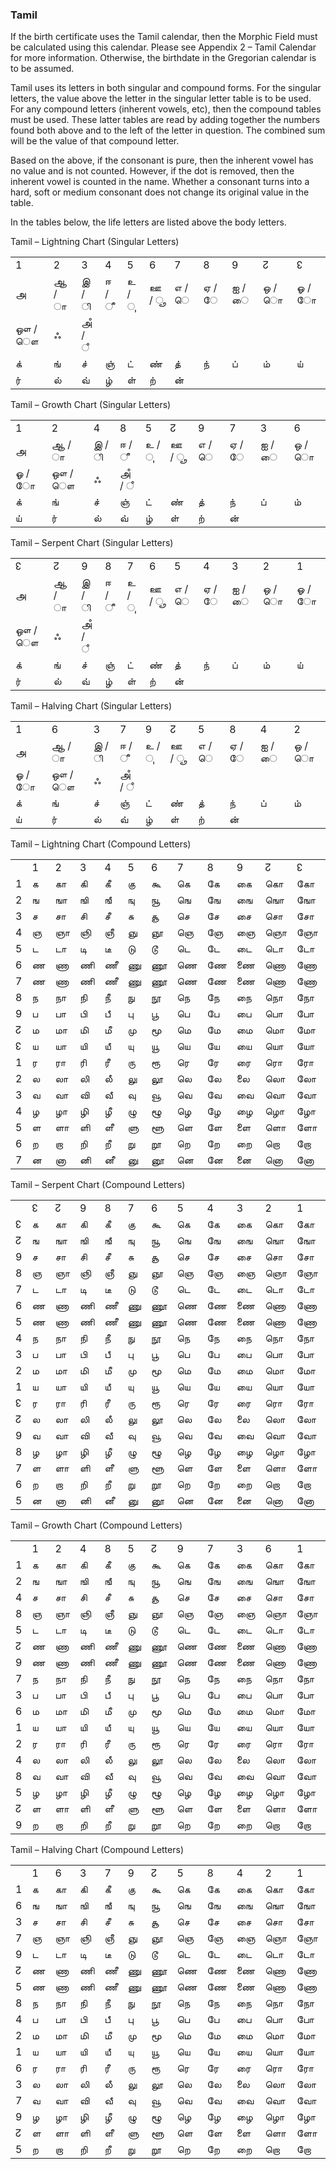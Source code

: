### <span id="anchor-44"></span>Tamil

If the birth certificate uses the Tamil calendar, then the Morphic Field
must be calculated using this calendar. Please see Appendix 2 – Tamil
Calendar for more information. Otherwise, the birthdate in the Gregorian
calendar is to be assumed. 

Tamil uses its letters in both singular and compound forms. For the
singular letters, the value above the letter in the singular letter
table is to be used. For any compound letters (inherent vowels, etc),
then the compound tables must be used. These latter tables are read by
adding together the numbers found both above and to the left of the
letter in question. The combined sum will be the value of that compound
letter.

Based on the above, if the consonant is pure, then the inherent vowel
has no value and is not counted. However, if the dot is removed, then
the inherent vowel is counted in the name. Whether a consonant turns
into a hard, soft or medium consonant does not change its original value
in the table. 

In the tables below, the life letters are listed above the body letters.

Tamil – Lightning Chart (Singular Letters)

|       |       |        |       |       |       |       |       |       |       |       |
| ----- | ----- | ------ | ----- | ----- | ----- | ----- | ----- | ----- | ----- | ----- |
| 1     | 2     | 3      | 4     | 5     | 6     | 7     | 8     | 9     | ↊     | ↋     |
| அ     | ஆ / ா | இ / ி  | ஈ / ீ | உ / ு | ஊ / ூ | எ / ெ | ஏ / ே | ஐ / ை | ஒ / ொ | ஓ / ோ |
| ஔ / ௌ | ஃ     | அஂ / ஂ |       |       |       |       |       |       |       |       |
| க்    | ங்    | ச்     | ஞ்    | ட்    | ண்    | த்    | ந்    | ப்    | ம்    | ய்    |
| ர்    | ல்    | வ்     | ழ்    | ள்    | ற்    | ன்    |       |       |       |       |

Tamil – Growth Chart (Singular Letters)

|       |       |       |        |       |       |       |       |       |       |
| ----- | ----- | ----- | ------ | ----- | ----- | ----- | ----- | ----- | ----- |
| 1     | 2     | 4     | 8      | 5     | ↊     | 9     | 7     | 3     | 6     |
| அ     | ஆ / ா | இ / ி | ஈ / ீ  | உ / ு | ஊ / ூ | எ / ெ | ஏ / ே | ஐ / ை | ஒ / ொ |
| ஓ / ோ | ஔ / ௌ | ஃ     | அஂ / ஂ |       |       |       |       |       |       |
| க்    | ங்    | ச்    | ஞ்     | ட்    | ண்    | த்    | ந்    | ப்    | ம்    |
| ய்    | ர்    | ல்    | வ்     | ழ்    | ள்    | ற்    | ன்    |       |       |

Tamil – Serpent Chart (Singular Letters)

|       |       |        |       |       |       |       |       |       |       |       |
| ----- | ----- | ------ | ----- | ----- | ----- | ----- | ----- | ----- | ----- | ----- |
| ↋     | ↊     | 9      | 8     | 7     | 6     | 5     | 4     | 3     | 2     | 1     |
| அ     | ஆ / ா | இ / ி  | ஈ / ீ | உ / ு | ஊ / ூ | எ / ெ | ஏ / ே | ஐ / ை | ஒ / ொ | ஓ / ோ |
| ஔ / ௌ | ஃ     | அஂ / ஂ |       |       |       |       |       |       |       |       |
| க்    | ங்    | ச்     | ஞ்    | ட்    | ண்    | த்    | ந்    | ப்    | ம்    | ய்    |
| ர்    | ல்    | வ்     | ழ்    | ள்    | ற்    | ன்    |       |       |       |       |

Tamil – Halving Chart (Singular Letters)

|       |       |       |        |       |       |       |       |       |       |
| ----- | ----- | ----- | ------ | ----- | ----- | ----- | ----- | ----- | ----- |
| 1     | 6     | 3     | 7      | 9     | ↊     | 5     | 8     | 4     | 2     |
| அ     | ஆ / ா | இ / ி | ஈ / ீ  | உ / ு | ஊ / ூ | எ / ெ | ஏ / ே | ஐ / ை | ஒ / ொ |
| ஓ / ோ | ஔ / ௌ | ஃ     | அஂ / ஂ |       |       |       |       |       |       |
| க்    | ங்    | ச்    | ஞ்     | ட்    | ண்    | த்    | ந்    | ப்    | ம்    |
| ய்    | ர்    | ல்    | வ்     | ழ்    | ள்    | ற்    | ன்    |       |       |

Tamil – Lightning Chart (Compound Letters)

|   |   |    |    |    |    |    |    |    |    |    |    |    |
| - | - | -- | -- | -- | -- | -- | -- | -- | -- | -- | -- | -- |
|   | 1 | 2  | 3  | 4  | 5  | 6  | 7  | 8  | 9  | ↊  | ↋  | 1  |
| 1 | க | கா | கி | கீ | கு | கூ | கெ | கே | கை | கொ | கோ | கௌ |
| 2 | ங | ஙா | ஙி | ஙீ | ஙு | ஙூ | ஙெ | ஙே | ஙை | ஙொ | ஙோ | ஙௌ |
| 3 | ச | சா | சி | சீ | சு | சூ | செ | சே | சை | சொ | சோ | சௌ |
| 4 | ஞ | ஞா | ஞி | ஞீ | ஞு | ஞூ | ஞெ | ஞே | ஞை | ஞொ | ஞோ | ஞௌ |
| 5 | ட | டா | டி | டீ | டு | டூ | டெ | டே | டை | டொ | டோ | டௌ |
| 6 | ண | ணா | ணி | ணீ | ணு | ணூ | ணெ | ணே | ணை | ணொ | ணோ | ணௌ |
| 7 | ண | ணா | ணி | ணீ | ணு | ணூ | ணெ | ணே | ணை | ணொ | ணோ | ணௌ |
| 8 | ந | நா | நி | நீ | நு | நூ | நெ | நே | நை | நொ | நோ | நௌ |
| 9 | ப | பா | பி | பீ | பு | பூ | பெ | பே | பை | பொ | போ | பௌ |
| ↊ | ம | மா | மி | மீ | மு | மூ | மெ | மே | மை | மொ | மோ | மௌ |
| ↋ | ய | யா | யி | யீ | யு | யூ | யெ | யே | யை | யொ | யோ | யௌ |
| 1 | ர | ரா | ரி | ரீ | ரு | ரூ | ரெ | ரே | ரை | ரொ | ரோ | ரௌ |
| 2 | ல | லா | லி | லீ | லு | லூ | லெ | லே | லை | லொ | லோ | லௌ |
| 3 | வ | வா | வி | வீ | வு | வூ | வெ | வே | வை | வொ | வோ | வௌ |
| 4 | ழ | ழா | ழி | ழீ | ழு | ழூ | ழெ | ழே | ழை | ழொ | ழோ | ழௌ |
| 5 | ள | ளா | ளி | ளீ | ளு | ளூ | ளெ | ளே | ளை | ளொ | ளோ | ளௌ |
| 6 | ற | றா | றி | றீ | று | றூ | றெ | றே | றை | றொ | றோ | றௌ |
| 7 | ன | னா | னி | னீ | னு | னூ | னெ | னே | னை | னொ | னோ | னௌ |

Tamil – Serpent Chart (Compound Letters)

|   |   |    |    |    |    |    |    |    |    |    |    |    |
| - | - | -- | -- | -- | -- | -- | -- | -- | -- | -- | -- | -- |
|   | ↋ | ↊  | 9  | 8  | 7  | 6  | 5  | 4  | 3  | 2  | 1  | ↋  |
| ↋ | க | கா | கி | கீ | கு | கூ | கெ | கே | கை | கொ | கோ | கௌ |
| ↊ | ங | ஙா | ஙி | ஙீ | ஙு | ஙூ | ஙெ | ஙே | ஙை | ஙொ | ஙோ | ஙௌ |
| 9 | ச | சா | சி | சீ | சு | சூ | செ | சே | சை | சொ | சோ | சௌ |
| 8 | ஞ | ஞா | ஞி | ஞீ | ஞு | ஞூ | ஞெ | ஞே | ஞை | ஞொ | ஞோ | ஞௌ |
| 7 | ட | டா | டி | டீ | டு | டூ | டெ | டே | டை | டொ | டோ | டௌ |
| 6 | ண | ணா | ணி | ணீ | ணு | ணூ | ணெ | ணே | ணை | ணொ | ணோ | ணௌ |
| 5 | ண | ணா | ணி | ணீ | ணு | ணூ | ணெ | ணே | ணை | ணொ | ணோ | ணௌ |
| 4 | ந | நா | நி | நீ | நு | நூ | நெ | நே | நை | நொ | நோ | நௌ |
| 3 | ப | பா | பி | பீ | பு | பூ | பெ | பே | பை | பொ | போ | பௌ |
| 2 | ம | மா | மி | மீ | மு | மூ | மெ | மே | மை | மொ | மோ | மௌ |
| 1 | ய | யா | யி | யீ | யு | யூ | யெ | யே | யை | யொ | யோ | யௌ |
| ↋ | ர | ரா | ரி | ரீ | ரு | ரூ | ரெ | ரே | ரை | ரொ | ரோ | ரௌ |
| ↊ | ல | லா | லி | லீ | லு | லூ | லெ | லே | லை | லொ | லோ | லௌ |
| 9 | வ | வா | வி | வீ | வு | வூ | வெ | வே | வை | வொ | வோ | வௌ |
| 8 | ழ | ழா | ழி | ழீ | ழு | ழூ | ழெ | ழே | ழை | ழொ | ழோ | ழௌ |
| 7 | ள | ளா | ளி | ளீ | ளு | ளூ | ளெ | ளே | ளை | ளொ | ளோ | ளௌ |
| 6 | ற | றா | றி | றீ | று | றூ | றெ | றே | றை | றொ | றோ | றௌ |
| 5 | ன | னா | னி | னீ | னு | னூ | னெ | னே | னை | னொ | னோ | னௌ |

Tamil – Growth Chart (Compound Letters)

|   |   |    |    |    |    |    |    |    |    |    |    |    |
| - | - | -- | -- | -- | -- | -- | -- | -- | -- | -- | -- | -- |
|   | 1 | 2  | 4  | 8  | 5  | ↊  | 9  | 7  | 3  | 6  | 1  | 2  |
| 1 | க | கா | கி | கீ | கு | கூ | கெ | கே | கை | கொ | கோ | கௌ |
| 2 | ங | ஙா | ஙி | ஙீ | ஙு | ஙூ | ஙெ | ஙே | ஙை | ஙொ | ஙோ | ஙௌ |
| 4 | ச | சா | சி | சீ | சு | சூ | செ | சே | சை | சொ | சோ | சௌ |
| 8 | ஞ | ஞா | ஞி | ஞீ | ஞு | ஞூ | ஞெ | ஞே | ஞை | ஞொ | ஞோ | ஞௌ |
| 5 | ட | டா | டி | டீ | டு | டூ | டெ | டே | டை | டொ | டோ | டௌ |
| ↊ | ண | ணா | ணி | ணீ | ணு | ணூ | ணெ | ணே | ணை | ணொ | ணோ | ணௌ |
| 9 | ண | ணா | ணி | ணீ | ணு | ணூ | ணெ | ணே | ணை | ணொ | ணோ | ணௌ |
| 7 | ந | நா | நி | நீ | நு | நூ | நெ | நே | நை | நொ | நோ | நௌ |
| 3 | ப | பா | பி | பீ | பு | பூ | பெ | பே | பை | பொ | போ | பௌ |
| 6 | ம | மா | மி | மீ | மு | மூ | மெ | மே | மை | மொ | மோ | மௌ |
| 1 | ய | யா | யி | யீ | யு | யூ | யெ | யே | யை | யொ | யோ | யௌ |
| 2 | ர | ரா | ரி | ரீ | ரு | ரூ | ரெ | ரே | ரை | ரொ | ரோ | ரௌ |
| 4 | ல | லா | லி | லீ | லு | லூ | லெ | லே | லை | லொ | லோ | லௌ |
| 8 | வ | வா | வி | வீ | வு | வூ | வெ | வே | வை | வொ | வோ | வௌ |
| 5 | ழ | ழா | ழி | ழீ | ழு | ழூ | ழெ | ழே | ழை | ழொ | ழோ | ழௌ |
| ↊ | ள | ளா | ளி | ளீ | ளு | ளூ | ளெ | ளே | ளை | ளொ | ளோ | ளௌ |
| 9 | ற | றா | றி | றீ | று | றூ | றெ | றே | றை | றொ | றோ | றௌ |

Tamil – Halving Chart (Compound Letters)

|   |   |    |    |    |    |    |    |    |    |    |    |    |
| - | - | -- | -- | -- | -- | -- | -- | -- | -- | -- | -- | -- |
|   | 1 | 6  | 3  | 7  | 9  | ↊  | 5  | 8  | 4  | 2  | 1  | 6  |
| 1 | க | கா | கி | கீ | கு | கூ | கெ | கே | கை | கொ | கோ | கௌ |
| 6 | ங | ஙா | ஙி | ஙீ | ஙு | ஙூ | ஙெ | ஙே | ஙை | ஙொ | ஙோ | ஙௌ |
| 3 | ச | சா | சி | சீ | சு | சூ | செ | சே | சை | சொ | சோ | சௌ |
| 7 | ஞ | ஞா | ஞி | ஞீ | ஞு | ஞூ | ஞெ | ஞே | ஞை | ஞொ | ஞோ | ஞௌ |
| 9 | ட | டா | டி | டீ | டு | டூ | டெ | டே | டை | டொ | டோ | டௌ |
| ↊ | ண | ணா | ணி | ணீ | ணு | ணூ | ணெ | ணே | ணை | ணொ | ணோ | ணௌ |
| 5 | ண | ணா | ணி | ணீ | ணு | ணூ | ணெ | ணே | ணை | ணொ | ணோ | ணௌ |
| 8 | ந | நா | நி | நீ | நு | நூ | நெ | நே | நை | நொ | நோ | நௌ |
| 4 | ப | பா | பி | பீ | பு | பூ | பெ | பே | பை | பொ | போ | பௌ |
| 2 | ம | மா | மி | மீ | மு | மூ | மெ | மே | மை | மொ | மோ | மௌ |
| 1 | ய | யா | யி | யீ | யு | யூ | யெ | யே | யை | யொ | யோ | யௌ |
| 6 | ர | ரா | ரி | ரீ | ரு | ரூ | ரெ | ரே | ரை | ரொ | ரோ | ரௌ |
| 3 | ல | லா | லி | லீ | லு | லூ | லெ | லே | லை | லொ | லோ | லௌ |
| 7 | வ | வா | வி | வீ | வு | வூ | வெ | வே | வை | வொ | வோ | வௌ |
| 9 | ழ | ழா | ழி | ழீ | ழு | ழூ | ழெ | ழே | ழை | ழொ | ழோ | ழௌ |
| ↊ | ள | ளா | ளி | ளீ | ளு | ளூ | ளெ | ளே | ளை | ளொ | ளோ | ளௌ |
| 5 | ற | றா | றி | றீ | று | றூ | றெ | றே | றை | றொ | றோ | றௌ |
